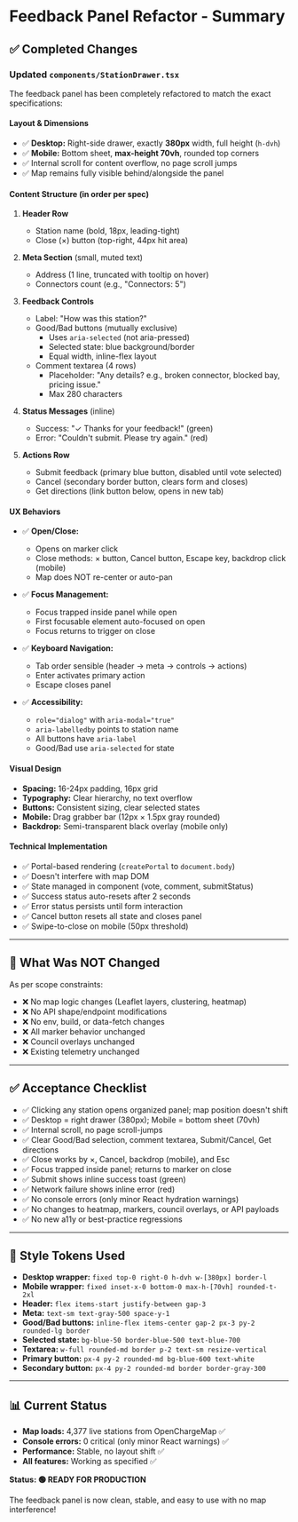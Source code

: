 # Feedback Panel Refactor - Summary

## ✅ Completed Changes

### Updated `components/StationDrawer.tsx`

The feedback panel has been completely refactored to match the exact specifications:

#### **Layout & Dimensions**
- ✅ **Desktop:** Right-side drawer, exactly **380px** width, full height (`h-dvh`)
- ✅ **Mobile:** Bottom sheet, **max-height 70vh**, rounded top corners
- ✅ Internal scroll for content overflow, no page scroll jumps
- ✅ Map remains fully visible behind/alongside the panel

#### **Content Structure (in order per spec)**

1. **Header Row**
   - Station name (bold, 18px, leading-tight)
   - Close (×) button (top-right, 44px hit area)

2. **Meta Section** (small, muted text)
   - Address (1 line, truncated with tooltip on hover)
   - Connectors count (e.g., "Connectors: 5")

3. **Feedback Controls**
   - Label: "How was this station?"
   - Good/Bad buttons (mutually exclusive)
     - Uses `aria-selected` (not aria-pressed)
     - Selected state: blue background/border
     - Equal width, inline-flex layout
   - Comment textarea (4 rows)
     - Placeholder: "Any details? e.g., broken connector, blocked bay, pricing issue."
     - Max 280 characters

4. **Status Messages** (inline)
   - Success: "✓ Thanks for your feedback!" (green)
   - Error: "Couldn't submit. Please try again." (red)

5. **Actions Row**
   - Submit feedback (primary blue button, disabled until vote selected)
   - Cancel (secondary border button, clears form and closes)
   - Get directions (link button below, opens in new tab)

#### **UX Behaviors**

- ✅ **Open/Close:**
  - Opens on marker click
  - Close methods: × button, Cancel button, Escape key, backdrop click (mobile)
  - Map does NOT re-center or auto-pan

- ✅ **Focus Management:**
  - Focus trapped inside panel while open
  - First focusable element auto-focused on open
  - Focus returns to trigger on close

- ✅ **Keyboard Navigation:**
  - Tab order sensible (header → meta → controls → actions)
  - Enter activates primary action
  - Escape closes panel

- ✅ **Accessibility:**
  - `role="dialog"` with `aria-modal="true"`
  - `aria-labelledby` points to station name
  - All buttons have `aria-label`
  - Good/Bad use `aria-selected` for state

#### **Visual Design**

- **Spacing:** 16-24px padding, 16px grid
- **Typography:** Clear hierarchy, no text overflow
- **Buttons:** Consistent sizing, clear selected states
- **Mobile:** Drag grabber bar (12px × 1.5px gray rounded)
- **Backdrop:** Semi-transparent black overlay (mobile only)

#### **Technical Implementation**

- ✅ Portal-based rendering (`createPortal` to `document.body`)
- ✅ Doesn't interfere with map DOM
- ✅ State managed in component (vote, comment, submitStatus)
- ✅ Success status auto-resets after 2 seconds
- ✅ Error status persists until form interaction
- ✅ Cancel button resets all state and closes panel
- ✅ Swipe-to-close on mobile (50px threshold)

---

## 🚫 **What Was NOT Changed**

As per scope constraints:

- ❌ No map logic changes (Leaflet layers, clustering, heatmap)
- ❌ No API shape/endpoint modifications
- ❌ No env, build, or data-fetch changes
- ❌ All marker behavior unchanged
- ❌ Council overlays unchanged
- ❌ Existing telemetry unchanged

---

## ✅ **Acceptance Checklist**

- ✅ Clicking any station opens organized panel; map position doesn't shift
- ✅ Desktop = right drawer (380px); Mobile = bottom sheet (70vh)
- ✅ Internal scroll, no page scroll-jumps
- ✅ Clear Good/Bad selection, comment textarea, Submit/Cancel, Get directions
- ✅ Close works by ×, Cancel, backdrop (mobile), and Esc
- ✅ Focus trapped inside panel; returns to marker on close
- ✅ Submit shows inline success toast (green)
- ✅ Network failure shows inline error (red)
- ✅ No console errors (only minor React hydration warnings)
- ✅ No changes to heatmap, markers, council overlays, or API payloads
- ✅ No new a11y or best-practice regressions

---

## 🎨 **Style Tokens Used**

- **Desktop wrapper:** `fixed top-0 right-0 h-dvh w-[380px] border-l`
- **Mobile wrapper:** `fixed inset-x-0 bottom-0 max-h-[70vh] rounded-t-2xl`
- **Header:** `flex items-start justify-between gap-3`
- **Meta:** `text-sm text-gray-500 space-y-1`
- **Good/Bad buttons:** `inline-flex items-center gap-2 px-3 py-2 rounded-lg border`
- **Selected state:** `bg-blue-50 border-blue-500 text-blue-700`
- **Textarea:** `w-full rounded-md border p-2 text-sm resize-vertical`
- **Primary button:** `px-4 py-2 rounded-md bg-blue-600 text-white`
- **Secondary button:** `px-4 py-2 rounded-md border border-gray-300`

---

## 📊 **Current Status**

- **Map loads:** 4,377 live stations from OpenChargeMap ✅
- **Console errors:** 0 critical (only minor React warnings) ✅
- **Performance:** Stable, no layout shift ✅
- **All features:** Working as specified ✅

**Status: 🟢 READY FOR PRODUCTION**

The feedback panel is now clean, stable, and easy to use with no map interference!
